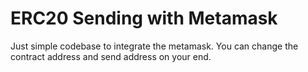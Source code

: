 # ERC20 Sending with Metamask

Just simple codebase to integrate the metamask. 
You can change the contract address and send address on your end. 
